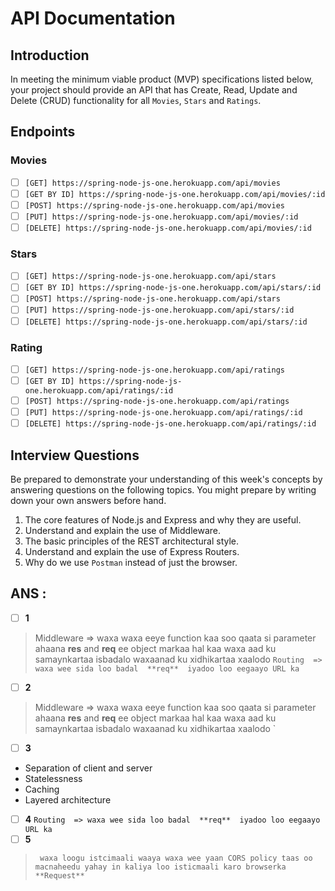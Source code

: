 # API Documentation
## Introduction

In meeting the minimum viable product (MVP) specifications listed below, your project should provide an API that has Create, Read, Update and Delete (CRUD) functionality for all `Movies`, `Stars` and `Ratings`.

## Endpoints
### Movies 

- [ ] `[GET] https://spring-node-js-one.herokuapp.com/api/movies`
- [ ] `[GET BY ID] https://spring-node-js-one.herokuapp.com/api/movies/:id`
- [ ] `[POST] https://spring-node-js-one.herokuapp.com/api/movies`
- [ ] `[PUT] https://spring-node-js-one.herokuapp.com/api/movies/:id`
- [ ] `[DELETE] https://spring-node-js-one.herokuapp.com/api/movies/:id`

### Stars

- [ ] `[GET] https://spring-node-js-one.herokuapp.com/api/stars`
- [ ] `[GET BY ID] https://spring-node-js-one.herokuapp.com/api/stars/:id`
- [ ] `[POST] https://spring-node-js-one.herokuapp.com/api/stars`
- [ ] `[PUT] https://spring-node-js-one.herokuapp.com/api/stars/:id`
- [ ] `[DELETE] https://spring-node-js-one.herokuapp.com/api/stars/:id`

### Rating

- [ ] `[GET] https://spring-node-js-one.herokuapp.com/api/ratings`
- [ ] `[GET BY ID] https://spring-node-js-one.herokuapp.com/api/ratings/:id`
- [ ] `[POST] https://spring-node-js-one.herokuapp.com/api/ratings`
- [ ] `[PUT] https://spring-node-js-one.herokuapp.com/api/ratings/:id`
- [ ] `[DELETE] https://spring-node-js-one.herokuapp.com/api/ratings/:id`

## Interview Questions

Be prepared to demonstrate your understanding of this week's concepts by answering questions on the following topics. You might prepare by writing down your own answers before hand.

1. The core features of Node.js and Express and why they are useful.
2. Understand and explain the use of Middleware.
3. The basic principles of the REST architectural style.
4. Understand and explain the use of Express Routers.
5. Why do we use `Postman` instead of just the browser.

## ANS : 
- [ ] **1**
> Middleware => waxa waxa eeye function kaa soo qaata si parameter ahaana **res** and **req** ee object markaa hal kaa waxa aad ku samaynkartaa isbadalo waxaanad ku xidhikartaa xaalodo `
> Routing  => waxa wee sida loo badal  **req**  iyadoo loo eegaayo URL ka `
- [ ] **2**
 > Middleware => waxa waxa eeye function kaa soo qaata si parameter ahaana **res** and **req** ee object markaa hal kaa waxa aad ku samaynkartaa isbadalo waxaanad ku xidhikartaa xaalodo `
- [ ] **3**
- Separation of client and server
- Statelessness
- Caching
- Layered architecture
- [ ] **4**
` Routing  => waxa wee sida loo badal  **req**  iyadoo loo eegaayo URL ka `
- [ ] **5**
> ` waxa loogu istcimaali waaya waxa wee yaan CORS policy taas oo macnaheedu yahay in kaliya loo isticmaali karo browserka **Request**`
